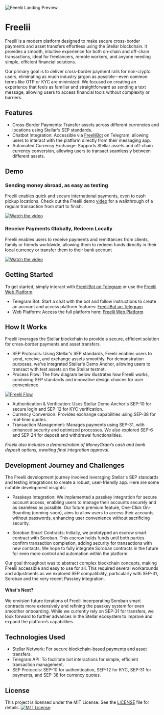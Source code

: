 ![Feeelii Landing Preview](https://utfs.io/f/XoQ2oTl97RNoXUHz4kl97RNo1MiU54ZpKquvFkOjJHL6tdIf)

# Freelii
Freelii is a modern platform designed to make secure cross-border payments and asset transfers effortless using the Stellar blockchain. It provides a smooth, intuitive experience for both on-chain and off-chain transactions, ideal for freelancers, remote workers, and anyone needing simple, efficient financial solutions.

Our primary goal is to deliver cross-border payment rails for non-crypto users, eliminating as much industry jargon as possible—even common terms like OTP or KYC are minimized. We focused on creating an experience that feels as familiar and straightforward as sending a text message, allowing users to access financial tools without complexity or barriers.
## Features
- Cross-Border Payments: Transfer assets across different currencies and locations using Stellar's SEP standards.
- Chatbot Integration: Accessible via [FreeliiBot](https://t.me/FreeliBot) on Telegram, allowing users to interact with the platform directly from their messaging app.
- Automated Currency Exchange: Supports Stellar assets and off-chain currency conversion, allowing users to transact seamlessly between different assets.

## Demo

### Sending money abroad, as easy as texting
Freelii enables quick and secure international payments, even to cash pickup locations. Check out the Freelii demo [video](https://youtu.be/fxNvhjP5Ozg) for a walkthrough of a regular transaction from start to finish.

[![Watch the video](https://img.youtube.com/vi/fxNvhjP5Ozg/maxresdefault.jpg)](https://youtu.be/fxNvhjP5Ozg)

### Receive Payments Globally, Redeem Locally
Freelii enables users to receive payments and remittances from clients, family or friends worldwide, allowing them to redeem funds directly in their local currency or transfer them to their bank account

[![Watch the video](https://img.youtube.com/vi/ghgaZ4F2T2Q/maxresdefault.jpg)](https://youtu.be/ghgaZ4F2T2Q)


## Getting Started

To get started, simply interact with [FreeliiBot on Telegram](https://t.me/FreeliiBot) or use the [Freelii Web Platform](https://freelii.vercel.app/)
- Telegram Bot: Start a chat with the bot and follow instructions to create an account and access platform features: [FreeliiBot on Telegram](https://t.me/FreeliiBot)
- Web Platform: Access the full platform here: [Freelii Web Platform](https://freelii.vercel.app/)

## How It Works

Freelii leverages the Stellar blockchain to provide a secure, efficient solution for cross-border payments and asset transfers.

- SEP Protocols: Using Stellar's SEP standards, Freelii enables users to send, receive, and exchange assets smoothly. For demonstration purposes, we've integrated Stellar's Demo Anchor, allowing users to transact with test assets on the Stellar testnet.
- Process Flow: The flow diagram below illustrates how Freelii works, combining SEP standards and innovative design choices for user convenience.

[![Freelii Flow](https://utfs.io/f/XoQ2oTl97RNoJrn22meuEajvC4YgDWPd97BeJspz3Znb28GR)](https://utfs.io/f/XoQ2oTl97RNoJrn22meuEajvC4YgDWPd97BeJspz3Znb28GR)

- Authentication & Verification: Uses Stellar Demo Anchor's SEP-10 for secure login and SEP-12 for KYC verification.
- Currency Conversion: Provides exchange capabilities using SEP-38 for real-time quotes.
- Transaction Management: Manages payments using SEP-31, with enhanced security and optimized processes. We also explored SEP-6 and SEP-24 for deposit and withdrawal functionalities.

_Freelii also includes a demonstration of MoneyGram’s cash and bank deposit options, awaiting final integration approval._

## Development Journey and Challenges
The Freelii development journey involved leveraging Stellar's SEP standards and testing integrations to create a robust, user-friendly app. Here are some notable development insights:

- Passkeys Integration: We implemented a passkey integration for secure account access, enabling users to manage their accounts securely and as seamless as possible. Our future premium feature, One-Click On-Boarding (coming-soon),  aims to allow users to access their accounts without passwords, enhancing user convenience without sacrificing security.

- Soroban Smart Contracts: Initially, we prototyped an escrow smart contract with Soroban. This escrow holds funds until both parties confirm transaction completion, adding security for transactions with new contacts. We hope to fully integrate Soroban contracts in the future for even more control and automation within the platform.

Our goal throughout was to abstract complex blockchain concepts, making Freelii accessible and easy to use for all. This required several workarounds and adjustments as we explored SEP compatibility, particularly with SEP-31, Soroban and the very recent Passkey integration.

#### What's Next?

We envision future iterations of Freelii incorporating Soroban smart contracts more extensively and refining the passkey system for even smoother onboarding. While we currently rely on SEP-31 for transfers, we look forward to further advances in the Stellar ecosystem to improve and expand the platform’s capabilities.

## Technologies Used
- Stellar Network: For secure blockchain-based payments and asset transfers.
- Telegram API: To facilitate bot interactions for simple, efficient transaction management.
- SEP Protocols: SEP-10 for authentication, SEP-12 for KYC, SEP-31 for payments, and SEP-38 for currency quotes.

## License

This project is licensed under the MIT License. See the [LICENSE](./LICENSE) file for details.
[![MIT License](https://img.shields.io/badge/license-MIT-blue.svg)](https://github.com/JoseCToscano/freelii/blob/main/LICENSE)
